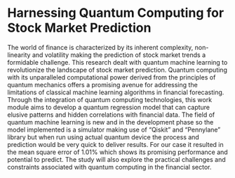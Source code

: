 # **Harnessing Quantum Computing for Stock Market Prediction**

The world of finance is characterized by its inherent complexity, non-linearity and volatility making the prediction of stock market trends a formidable challenge. This research dealt with quantum machine learning to revolutionize the landscape of stock market prediction. Quantum computing with its unparalleled computational power derived from the principles of quantum mechanics offers a promising avenue for addressing the limitations of classical machine learning algorithms in financial forecasting. Through the integration of quantum computing technologies, this work module aims to develop a quantum regression model that can capture elusive patterns and hidden correlations with financial data. The field of quantum machine learning is new and in the development phase so the model implemented is a simulator making use of “Qiskit” and “Pennylane” library but when run using actual quantum device the process and prediction would be very quick to deliver results. For our case it resulted in the mean square error of 1.01% which shows its promising performance and potential to predict. The study will also explore the practical challenges and constraints associated with quantum computing in the 
financial sector.
